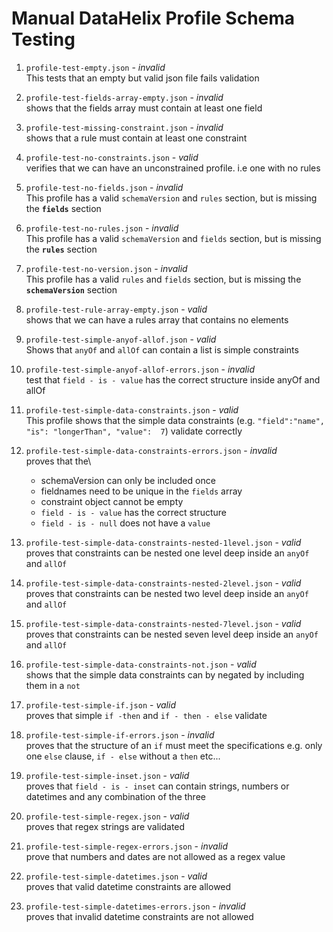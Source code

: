 # Manual DataHelix Profile Schema Testing

1. `profile-test-empty.json` - _invalid_\
    This tests that an empty but valid json file fails validation
    
1. `profile-test-fields-array-empty.json` - _invalid_\
   shows that the fields array must contain at least one field
        
1. `profile-test-missing-constraint.json` - _invalid_\
    shows that a rule must contain at least one constraint

1. `profile-test-no-constraints.json` - _valid_\
    verifies that we can have an unconstrained profile. i.e one with no rules
    
1. `profile-test-no-fields.json` - _invalid_\
    This profile has a valid `schemaVersion` and `rules` section, but is missing the **`fields`** section
    
1. `profile-test-no-rules.json` - _invalid_\
    This profile has a valid `schemaVersion` and `fields` section, but is missing the **`rules`** section
    
1. `profile-test-no-version.json` - _invalid_\
    This profile has a valid `rules` and `fields` section, but is missing the **`schemaVersion`** section
    
1. `profile-test-rule-array-empty.json` - _valid_\
    shows that we can have a rules array that contains no elements 
    
1. `profile-test-simple-anyof-allof.json` - _valid_\
    Shows that `anyOf` and `allOf` can contain a list is simple constraints
    
1. `profile-test-simple-anyof-allof-errors.json` - _invalid_\
    test that `field - is - value` has the correct structure inside anyOf and allOf
    
1. `profile-test-simple-data-constraints.json` - _valid_\
    This profile shows that the simple data constraints (e.g. `"field":"name", "is": "longerThan", "value":  7`) validate correctly
    
1. `profile-test-simple-data-constraints-errors.json` - _invalid_\
    proves that the\
    * schemaVersion can only be included once
    * fieldnames need to be unique in the `fields` array
    * constraint object cannot be empty
    * `field - is - value` has the correct structure
    * `field - is - null` does not have a `value`
    
1. `profile-test-simple-data-constraints-nested-1level.json` - _valid_\
    proves that constraints can be nested one level deep inside an `anyOf` and `allOf`
    
1. `profile-test-simple-data-constraints-nested-2level.json` - _valid_\
    proves that constraints can be nested two level deep inside an `anyOf` and `allOf`
    
1. `profile-test-simple-data-constraints-nested-7level.json` - _valid_\
    proves that constraints can be nested seven level deep inside an `anyOf` and `allOf`

1. `profile-test-simple-data-constraints-not.json` - _valid_\
    shows that the simple data constraints can by negated by including them in a `not`
    
1. `profile-test-simple-if.json` - _valid_\
    proves that simple `if -then` and `if - then - else` validate 
    
1. `profile-test-simple-if-errors.json` - _invalid_\
    proves that the structure of an `if` must meet the specifications e.g. only one `else` clause, `if - else` without a `then` etc...
    
1. `profile-test-simple-inset.json` - _valid_\
    proves that `field - is - inset` can contain strings, numbers or datetimes and any combination of the three
        
1. `profile-test-simple-regex.json` - _valid_\
    proves that regex strings are validated
    
1. `profile-test-simple-regex-errors.json` - _invalid_\
    prove that numbers and dates are not allowed as a regex value
    
1. `profile-test-simple-datetimes.json` - _valid_\
    proves that valid datetime constraints are allowed
    
1. `profile-test-simple-datetimes-errors.json` - _invalid_\
    proves that invalid datetime constraints are not allowed


